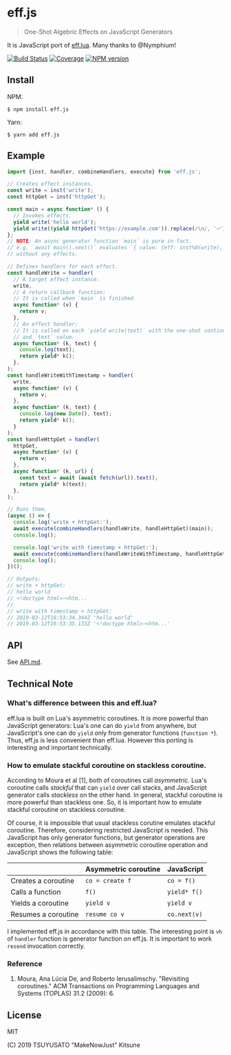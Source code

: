 # eff.js

> One-Shot Algebric Effects on JavaScript Generators

It is JavaScript port of [eff.lua](https://github.com/Nymphium/eff.lua).
Many thanks to @Nymphium!

[![Build Status][travis-badge]][travis]
[![Coverage][codecov-badge]][codecov]
[![NPM version][npm-version-badge]][npm]

## Install

NPM:

```console
$ npm install eff.js
```

Yarn:

```console
$ yarn add eff.js
```

## Example

```javascript
import {inst, handler, combineHandlers, execute} from 'eff.js';

// Creates effect instances.
const write = inst('write');
const httpGet = inst('httpGet');

const main = async function* () {
  // Invokes effects.
  yield write('hello world');
  yield write((yield httpGet('https://example.com')).replace(/\n/, '⏎').slice(0, 20) + '...');
};
// NOTE: An async generator function `main` is pure in fact.
// e.g. `await main().next()` evaluates `{ value: {eff: inst%0(write), values: ['hello world']}, done: false}`
// without any effects.

// Defines handlers for each effect.
const handleWrite = handler(
  // A target effect instance:
  write,
  // A return callback function:
  // It is called when `main` is finished.
  async function* (v) {
    return v;
  },
  // An effect handler:
  // It is called on each `yield write(text)` with the one-shot continuation after this
  // and `text` value.
  async function* (k, text) {
    console.log(text);
    return yield* k();
  },
);
const handleWriteWithTimestamp = handler(
  write,
  async function* (v) {
    return v;
  },
  async function* (k, text) {
    console.log(new Date(), text);
    return yield* k();
  }
);
const handleHttpGet = handler(
  httpGet,
  async function* (v) {
    return v;
  },
  async function* (k, url) {
    const text = await (await fetch(url)).text();
    return yield* k(text);
  },
);

// Runs them.
(async () => {
  console.log('write + httpGet:');
  await execute(combineHandlers(handleWrite, handleHttpGet)(main));
  console.log();

  console.log('write with timestamp + httpGet:');
  await execute(combineHandlers(handleWriteWithTimestamp, handleHttpGet)(main));
  console.log();
})();

// Outputs:
// write + httpGet:
// hello world
// <!doctype html>⏎<htm...
//
// write with timestamp + httpGet:
// 2019-03-12T16:53:34.344Z 'hello world'
// 2019-03-12T16:53:35.133Z '<!doctype html>⏎<htm...'
```

## API

See [API.md](./API.md).

## Technical Note

### What's difference between this and eff.lua?

eff.lua is built on Lua's asymmetric coroutines. It is more powerful than
JavaScript generators: Lua's one can do `yield` from anywhere, but JavaScript's
one can do `yield` only from generator functions (`function *`). Thus, eff.js
is less convenient than eff.lua. However this porting is interesting and
important technically.

### How to emulate stackful coroutine on stackless coroutine.

According to Moura et al [1], both of coroutines call *asymmetric*. Lua's
coroutine calls *stackful* that can `yield` over call stacks, and JavaScript
generator calls *stackless* on the other hand. In general, stackful coroutine
is more powerful than stackless one. So, it is important how to emulate stackful
coroutine on stackless coroutine.

Of course, it is impossible that usual stackless corutine emulates stackful
coroutine. Therefore, considering restricted JavaScript is needed. This
JavaScript has only generator functions, but generator operations are exception,
then relations between asymmetric coroutine operation and JavaScript shows the
following table:

|                     | Asymmetric coroutine | JavaScript   |
|---------------------|----------------------|--------------|
| Creates a coroutine | `co = create f`      | `co = f()`   |
| Calls a function    | `f()`                | `yield* f()` |
| Yields a coroutine  | `yield v`            | `yield v`    |
| Resumes a coroutine | `resume co v`        | `co.next(v)` |

I implemented eff.js in accordance with this table. The interesting point is
`vh` of `handler` function is generator function on eff.js. It is important to
work `resend` invocation correctly.

### Reference

1. Moura, Ana Lúcia De, and Roberto Ierusalimschy. "Revisiting coroutines."
   ACM Transactions on Programming Languages and Systems (TOPLAS) 31.2 (2009):
   6.

## License

MIT

(C) 2019 TSUYUSATO "MakeNowJust" Kitsune

[travis-badge]: https://img.shields.io/travis/MakeNowJust/eff.js/master.svg?style=for-the-badge&logo=travis&colorA=8B6858
[travis]: https://travis-ci.org/MakeNowJust/eff.js
[codecov-badge]: https://img.shields.io/codecov/c/github/MakeNowJust/eff.js/master.svg?style=for-the-badge&colorA=FF005E&logo=codecov&logoColor=white
[codecov]: https://codecov.io/gh/MakeNowJust/eff.js/branch/master
[npm-version-badge]: https://img.shields.io/npm/v/eff.js.svg?style=for-the-badge&logo=npm
[npm]: https://www.npmjs.com/package/eff.js
